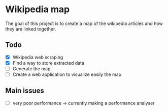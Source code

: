 # Wikipedia map

The goal of this project is to create a map of the wikipedia articles and how they are linked together.

## Todo
- [x] Wikipedia web scraping
- [x] Find a way to store extracted data
- [ ] Generate the map
- [ ] Create a web application to visualize easily the map

## Main issues
- [ ] very poor performance -> currently making a performance analyser
